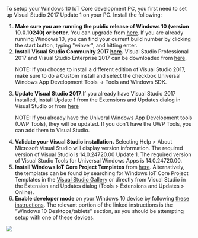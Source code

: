 <div class="col-md-12 col-xs-24 col-no-padding">
  <p>To setup your Windows 10 IoT Core development PC, you first need to set up Visual Studio 2017 Update 1 on your PC. Install the following:</p>
  <ol class="inline-list">
    <li><b>Make sure you are running the public release of Windows 10 (version 10.0.10240) or better</b>. You can upgrade from <a href="http://www.microsoft.com/en-us/software-download/windows10" target="_blank">here</a>. If you are already running Windows 10, you can find your current build number by clicking the start button, typing "winver", and hitting enter.</li>
    <li><b>Install Visual Studio Community 2017 <a href="http://go.microsoft.com/fwlink/?LinkID=534599" target="_blank">here</a>.</b> Visual Studio Professional 2017 and Visual Studio Enterprise 2017 can be downloaded from <a href="https://www.visualstudio.com/vs-2015-product-editions" target="_blank">here</a>.
    <p> NOTE: If you choose to install a different edition of Visual Studio 2017, make sure to do a Custom install and select the checkbox Universal Windows App Development Tools -> Tools and Windows SDK.</p>
    </li>
    <li><b>Update Visual Studio 2017</b>.If you already have Visual Studio 2017 installed, install Update 1 from the Extensions and Updates dialog in Visual Studio or from <a href="http://go.microsoft.com/fwlink/?LinkID=691134" target="_blank">here</a>
    <p> NOTE: If you already have the Univeral Windows App Development tools (UWP Tools), they will be updated. If you don't have the UWP Tools, you can add them to Visual Studio.</p>
    </li>
    <li><b>Validate your Visual Studio installation.</b> Selecting Help > About Microsoft Visual Studio will display version information.  The required version of Visual Studio is 14.0.24720.00 Update 1. The required version of Visual Studio Tools for Universal Windows Apps is 14.0.24720.00.</li>      <li><b>Install Windows IoT Core Project Templates</b> from <a href="https://visualstudiogallery.msdn.microsoft.com/55b357e1-a533-43ad-82a5-a88ac4b01dec" target="_blank">here</a>.  Alternatively, the templates can be found by searching for Windows IoT Core Project Templates in the <a href="https://visualstudiogallery.msdn.microsoft.com/" target="_blank">Visual Studio Gallery</a> or directly from Visual Studio in the Extension and Updates dialog (Tools > Extensions and Updates > Online).</li>
    <li> <b>Enable developer mode</b> on your Windows 10 device by following <a href="https://msdn.microsoft.com/library/windows/apps/xaml/dn706236.aspx" target="_blank">these instructions</a>.  The relevant portion of the linked instructions is the "Windows 10 Desktops/tablets" section, as you should be attempting setup with one of these devices.</li>
  </ol>
</div>

<div class="col-md-10 col-xs-24">
  <img src="{{site.baseurl}}/Resources/images/setup-pc.png" />
</div>